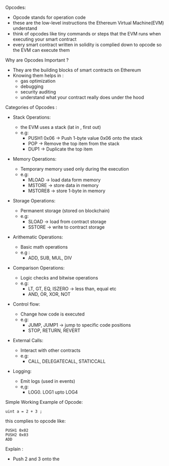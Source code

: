 
Opcodes: 

- Opcode stands for operation code 
- these are the low-level instructions the Ethereum Virtual Machine(EVM) understand 
- think of opcodes like tiny commands or steps that the EVM runs when executing your smart contract 
- every smart contract written in solidity is complied down to opcode so the EVM can execute them 


Why are Opcodes Important ?

- They are the building blocks of smart contracts on Ethereum 
- Knowing them helps in :
     - gas optimization 
     - debugging 
     - security auditing 
     - understand what your contract really does under the hood 


Categories of Opcodes : 

- Stack Operations: 
    - the EVM uses a stack (lat in , first out)
    - e.g: 
        - PUSH1 0x06 -> Push 1-byte value 0x06 onto the stack 
        - POP -> Remove the top item from the stack 
        - DUP1 -> Duplicate the top item 
    
- Memory Operations:
    - Temporary memory used only during the execution 
    - e.g:
        - MLOAD -> load data form memory 
        - MSTORE -> store data in memory 
        - MSTORE8 -> store 1-byte in memory 
    
- Storage Operations: 
    - Permanent storage (stored on blockchain)
    - e.g: 
        - SLOAD -> load from contract storage 
        - SSTORE -> write to contract storage 
    
- Arithematic Operations: 
    - Basic math operations 
    - e.g :
        - ADD, SUB, MUL, DIV
    
- Comparison Operations: 
    - Logic checks and bitwise operations 
    - e.g: 
         - LT, GT, EQ, ISZERO -> less than, equal etc 
         - AND, OR, XOR, NOT 
    
 - Control flow:
    -  Change how code is executed 
    - e.g: 
        - JUMP, JUMP1 -> jump to specific code positions 
        - STOP, RETURN, REVERT 
    
- External Calls: 
    - Interact with other contracts 
    - e.g: 
        - CALL, DELEGATECALL, STATICCALL 
    
- Logging: 
    - Emit logs (used in events)
    - e,g: 
        - LOG0. LOG1 upto LOG4 


Simple Working Example of Opcode: 

```
uint a = 2 + 3 ;
```
this complies to opcode like:

```
PUSH1 0x02 
PUSH2 0x03 
ADD
```
Explain : 
- Push 2 and 3 onto the 
